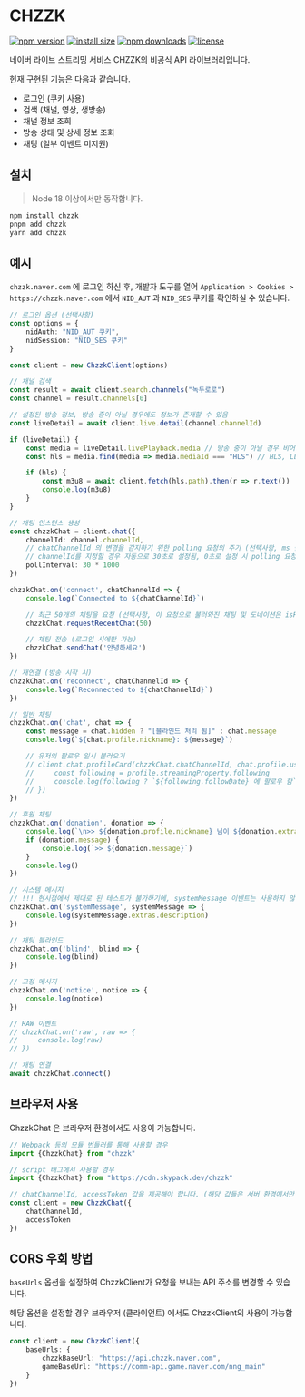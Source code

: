 # CHZZK

[![npm version](https://img.shields.io/npm/v/chzzk.svg?style=for-the-badge)](https://www.npmjs.org/package/chzzk) [![install size](https://img.shields.io/bundlephobia/min/chzzk?style=for-the-badge)](https://packagephobia.com/result?p=chzzk) [![npm downloads](https://img.shields.io/npm/dm/chzzk.svg?style=for-the-badge)](http://npm-stat.com/charts.html?package=chzzk) [![license](https://img.shields.io/github/license/kimcore/chzzk?style=for-the-badge)](https://github.com/kimcore/chzzk/blob/master/LICENSE)

네이버 라이브 스트리밍 서비스 CHZZK의 비공식 API 라이브러리입니다.

현재 구현된 기능은 다음과 같습니다.

- 로그인 (쿠키 사용)
- 검색 (채널, 영상, 생방송)
- 채널 정보 조회
- 방송 상태 및 상세 정보 조회
- 채팅 (일부 이벤트 미지원)

## 설치

> Node 18 이상에서만 동작합니다.

```bash
npm install chzzk
pnpm add chzzk
yarn add chzzk
```

## 예시

`chzzk.naver.com` 에 로그인 하신 후, 개발자 도구를 열어 `Application > Cookies > https://chzzk.naver.com` 에서 `NID_AUT` 과 `NID_SES` 쿠키를
확인하실 수 있습니다.

```ts
// 로그인 옵션 (선택사항)
const options = {
    nidAuth: "NID_AUT 쿠키",
    nidSession: "NID_SES 쿠키"
}

const client = new ChzzkClient(options)

// 채널 검색
const result = await client.search.channels("녹두로로")
const channel = result.channels[0]

// 설정된 방송 정보, 방송 중이 아닐 경우에도 정보가 존재할 수 있음
const liveDetail = await client.live.detail(channel.channelId)

if (liveDetail) {
    const media = liveDetail.livePlayback.media // 방송 중이 아닐 경우 비어있음
    const hls = media.find(media => media.mediaId === "HLS") // HLS, LLHLS

    if (hls) {
        const m3u8 = await client.fetch(hls.path).then(r => r.text())
        console.log(m3u8)
    }
}

// 채팅 인스턴스 생성
const chzzkChat = client.chat({
    channelId: channel.channelId,
    // chatChannelId 의 변경을 감지하기 위한 polling 요청의 주기 (선택사항, ms 단위)
    // channelId를 지정할 경우 자동으로 30초로 설정됨, 0초로 설정 시 polling 요청을 하지 않음
    pollInterval: 30 * 1000
})

chzzkChat.on('connect', chatChannelId => {
    console.log(`Connected to ${chatChannelId}`)

    // 최근 50개의 채팅을 요청 (선택사항, 이 요청으로 불러와진 채팅 및 도네이션은 isRecent 값이 true)
    chzzkChat.requestRecentChat(50)

    // 채팅 전송 (로그인 시에만 가능)
    chzzkChat.sendChat('안녕하세요')
})

// 재연결 (방송 시작 시)
chzzkChat.on('reconnect', chatChannelId => {
    console.log(`Reconnected to ${chatChannelId}`)
})

// 일반 채팅
chzzkChat.on('chat', chat => {
    const message = chat.hidden ? "[블라인드 처리 됨]" : chat.message
    console.log(`${chat.profile.nickname}: ${message}`)

    // 유저의 팔로우 일시 불러오기
    // client.chat.profileCard(chzzkChat.chatChannelId, chat.profile.userIdHash).then(profile => {
    //     const following = profile.streamingProperty.following
    //     console.log(following ? `${following.followDate} 에 팔로우 함` : "팔로우 안함")
    // })
})

// 후원 채팅
chzzkChat.on('donation', donation => {
    console.log(`\n>> ${donation.profile.nickname} 님이 ${donation.extras.payAmount}원 후원`)
    if (donation.message) {
        console.log(`>> ${donation.message}`)
    }
    console.log()
})

// 시스템 메시지
// !!! 현시점에서 제대로 된 테스트가 불가하기에, systemMessage 이벤트는 사용하지 않는 것을 권장합니다 !!!
chzzkChat.on('systemMessage', systemMessage => {
    console.log(systemMessage.extras.description)
})

// 채팅 블라인드
chzzkChat.on('blind', blind => {
    console.log(blind)
})

// 고정 메시지
chzzkChat.on('notice', notice => {
    console.log(notice)
})

// RAW 이벤트
// chzzkChat.on('raw', raw => {
//     console.log(raw)
// })

// 채팅 연결
await chzzkChat.connect()
```

## 브라우저 사용

ChzzkChat 은 브라우저 환경에서도 사용이 가능합니다.

```ts
// Webpack 등의 모듈 번들러를 통해 사용할 경우
import {ChzzkChat} from "chzzk"

// script 태그에서 사용할 경우
import {ChzzkChat} from "https://cdn.skypack.dev/chzzk"
```

```ts
// chatChannelId, accessToken 값을 제공해야 합니다. (해당 값들은 서버 환경에서만 불러올 수 있음)
const client = new ChzzkChat({
    chatChannelId,
    accessToken
})
```

## CORS 우회 방법

`baseUrls` 옵션을 설정하여 ChzzkClient가 요청을 보내는 API 주소를 변경할 수 있습니다.

해당 옵션을 설정할 경우 브라우저 (클라이언트) 에서도 ChzzkClient의 사용이 가능합니다.

```ts
const client = new ChzzkClient({
    baseUrls: {
        chzzkBaseUrl: "https://api.chzzk.naver.com",
        gameBaseUrl: "https://comm-api.game.naver.com/nng_main"
    }
})
```
